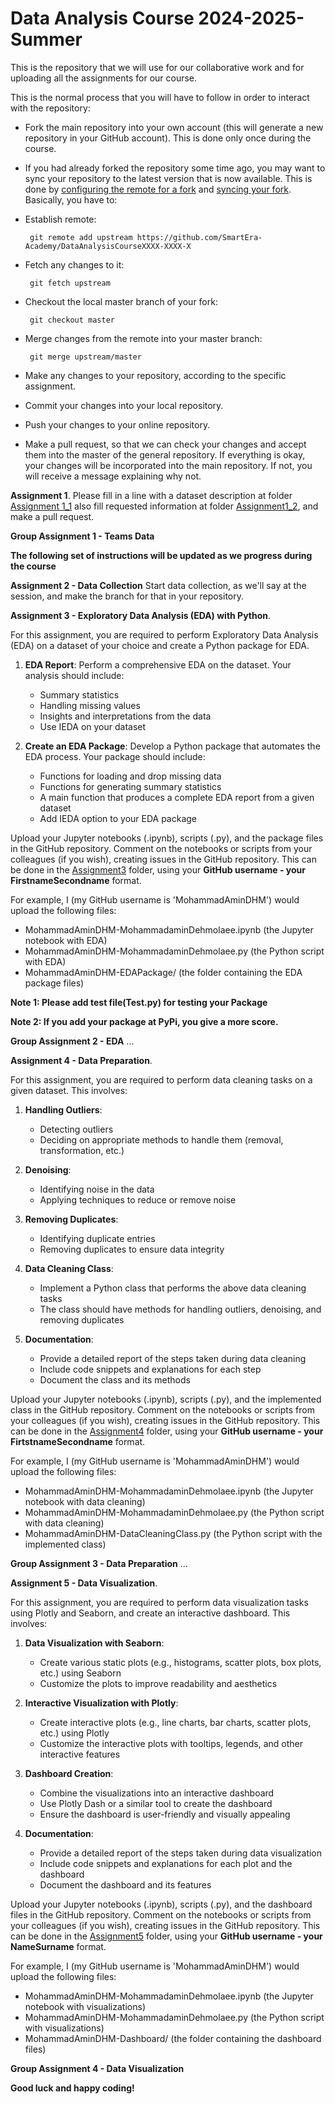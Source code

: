 Data Analysis Course 2024-2025-Summer
================

This is the repository that we will use for our collaborative work and for uploading all the assignments for our course.

This is the normal process that you will have to follow in order to interact with the repository:

* Fork the main repository into your own account (this will generate a new repository in your GitHub account). This is done only once during the course. 
* If you had already forked the repository some time ago, you may want to sync your repository to the latest version that is now available. This is done by [configuring the remote for a fork](https://help.github.com/articles/configuring-a-remote-for-a-fork) and [syncing your fork](https://help.github.com/articles/syncing-a-fork). Basically, you have to:
 * Establish remote:

        git remote add upstream https://github.com/SmartEra-Academy/DataAnalysisCourseXXXX-XXXX-X
        

 * Fetch any changes to it: 
 
        git fetch upstream
 
 * Checkout the local master branch of your fork: 
 
        git checkout master
 
 * Merge changes from the remote into your master branch: 
 
        git merge upstream/master

* Make any changes to your repository, according to the specific assignment.
* Commit your changes into your local repository.
* Push your changes to your online repository.
* Make a pull request, so that we can check your changes and accept them into the master of the general repository. If everything is okay, your changes will be incorporated into the main repository. If not, you will receive a message explaining why not.

**Assignment 1**. Please fill in a line with a dataset description at folder [Assignment 1_1](./Assignment1/DatasetDescriptions.csv) also fill requested information at folder [Assignment1_2](./Assignment1/StudentsData.csv), and make a pull request.

**Group Assignment 1 - Teams Data**


**The following set of instructions will be updated as we progress during the course**

**Assignment 2 - Data Collection**
Start data collection, as we'll say at the session, and make the branch for that in your repository.

**Assignment 3 - Exploratory Data Analysis (EDA) with Python**. 

For this assignment, you are required to perform Exploratory Data Analysis (EDA) on a dataset of your choice and create a Python package for EDA.

1. **EDA Report**: Perform a comprehensive EDA on the dataset. Your analysis should include:
   - Summary statistics
   - Handling missing values
   - Insights and interpretations from the data
   - Use IEDA on your dataset

2. **Create an EDA Package**: Develop a Python package that automates the EDA process. Your package should include:
   - Functions for loading and drop missing data
   - Functions for generating summary statistics
   - A main function that produces a complete EDA report from a given dataset
   - Add IEDA option to your EDA package

Upload your Jupyter notebooks (.ipynb), scripts (.py), and the package files in the GitHub repository. Comment on the notebooks or scripts from your colleagues (if you wish), creating issues in the GitHub repository. This can be done in the [Assignment3](./Assignment3/) folder, using your **GitHub username - your FirstnameSecondname** format.

For example, I (my GitHub username is 'MohammadAminDHM') would upload the following files:
* MohammadAminDHM-MohammadaminDehmolaee.ipynb (the Jupyter notebook with EDA)
* MohammadAminDHM-MohammadaminDehmolaee.py (the Python script with EDA)
* MohammadAminDHM-EDAPackage/ (the folder containing the EDA package files)

**Note 1: Please add test file(Test.py) for testing your Package**

**Note 2: If you add your package at PyPi, you give a more score.**

**Group Assignment 2 - EDA**
...

**Assignment 4 - Data Preparation**.

For this assignment, you are required to perform data cleaning tasks on a given dataset. This involves:

1. **Handling Outliers**: 
   - Detecting outliers
   - Deciding on appropriate methods to handle them (removal, transformation, etc.)

2. **Denoising**:
   - Identifying noise in the data
   - Applying techniques to reduce or remove noise

3. **Removing Duplicates**:
   - Identifying duplicate entries
   - Removing duplicates to ensure data integrity

4. **Data Cleaning Class**:
   - Implement a Python class that performs the above data cleaning tasks
   - The class should have methods for handling outliers, denoising, and removing duplicates

5. **Documentation**:
   - Provide a detailed report of the steps taken during data cleaning
   - Include code snippets and explanations for each step
   - Document the class and its methods

Upload your Jupyter notebooks (.ipynb), scripts (.py), and the implemented class in the GitHub repository. Comment on the notebooks or scripts from your colleagues (if you wish), creating issues in the GitHub repository. This can be done in the [Assignment4](./Assignment4/) folder, using your **GitHub username - your FirtstnameSecondname** format.

For example, I (my GitHub username is 'MohammadAminDHM') would upload the following files:
- MohammadAminDHM-MohammadaminDehmolaee.ipynb (the Jupyter notebook with data cleaning)
- MohammadAminDHM-MohammadaminDehmolaee.py (the Python script with data cleaning)
- MohammadAminDHM-DataCleaningClass.py (the Python script with the implemented class)

**Group Assignment 3 - Data Preparation**
...

**Assignment 5 - Data Visualization**.

For this assignment, you are required to perform data visualization tasks using Plotly and Seaborn, and create an interactive dashboard. This involves:

1. **Data Visualization with Seaborn**:
   - Create various static plots (e.g., histograms, scatter plots, box plots, etc.) using Seaborn
   - Customize the plots to improve readability and aesthetics

2. **Interactive Visualization with Plotly**:
   - Create interactive plots (e.g., line charts, bar charts, scatter plots, etc.) using Plotly
   - Customize the interactive plots with tooltips, legends, and other interactive features

3. **Dashboard Creation**:
   - Combine the visualizations into an interactive dashboard
   - Use Plotly Dash or a similar tool to create the dashboard
   - Ensure the dashboard is user-friendly and visually appealing

4. **Documentation**:
   - Provide a detailed report of the steps taken during data visualization
   - Include code snippets and explanations for each plot and the dashboard
   - Document the dashboard and its features

Upload your Jupyter notebooks (.ipynb), scripts (.py), and the dashboard files in the GitHub repository. Comment on the notebooks or scripts from your colleagues (if you wish), creating issues in the GitHub repository. This can be done in the [Assignment5](./Assignment5/) folder, using your **GitHub username - your NameSurname** format.

For example, I (my GitHub username is 'MohammadAminDHM') would upload the following files:
- MohammadAminDHM-MohammadaminDehmolaee.ipynb (the Jupyter notebook with visualizations)
- MohammadAminDHM-MohammadaminDehmolaee.py (the Python script with visualizations)
- MohammadAminDHM-Dashboard/ (the folder containing the dashboard files)

**Group Assignment 4 - Data Visualization**

**Good luck and happy coding!**
